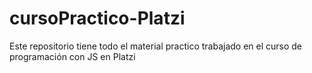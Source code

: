 # cursoPractico-Platzi
Este repositorio tiene todo el material practico trabajado en el curso de programación con JS en Platzi 
